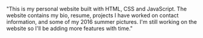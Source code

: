 "This is my personal website built with HTML, CSS and JavaScript. The website contains my bio, resume, projects I have worked on contact information, and some of my 2016 summer pictures. I'm still working on the website so I'll be adding more features with time."